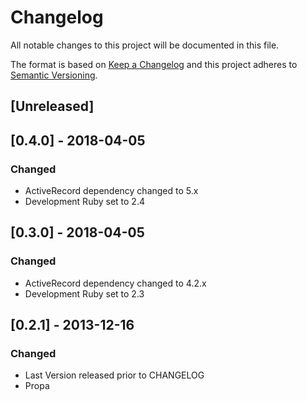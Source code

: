 # Changelog
All notable changes to this project will be documented in this file.

The format is based on [Keep a Changelog](http://keepachangelog.com/en/1.0.0/)
and this project adheres to [Semantic Versioning](http://semver.org/spec/v2.0.0.html).

## [Unreleased]

## [0.4.0] - 2018-04-05

### Changed
- ActiveRecord dependency changed to 5.x
- Development Ruby set to 2.4

## [0.3.0] - 2018-04-05

### Changed
- ActiveRecord dependency changed to 4.2.x
- Development Ruby set to 2.3

## [0.2.1] - 2013-12-16

### Changed
- Last Version released prior to CHANGELOG
- Propa